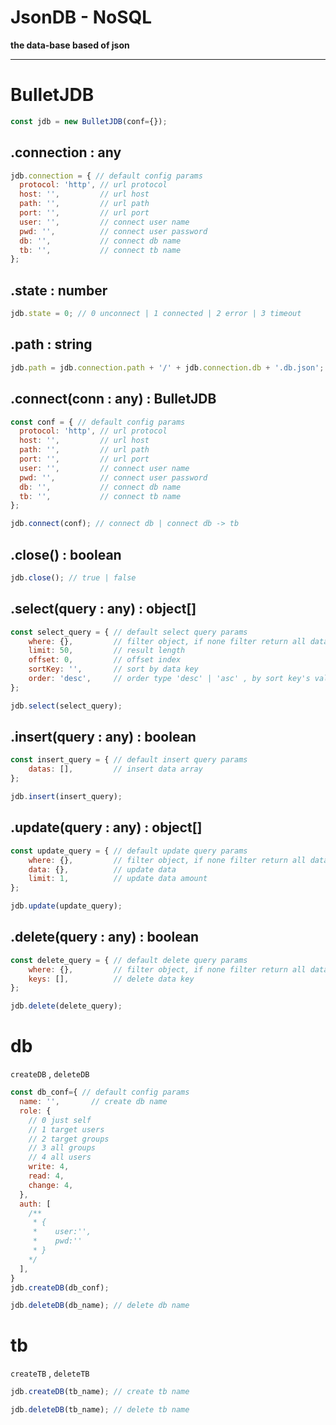 # JsonDB - NoSQL

**the data-base based of json**

----

# BulletJDB 

```javascript
const jdb = new BulletJDB(conf={});
```

## .connection : any

```javascript
jdb.connection = { // default config params
  protocol: 'http', // url protocol
  host: '',         // url host
  path: '',         // url path
  port: '',         // url port
  user: '',         // connect user name
  pwd: '',          // connect user password
  db: '',           // connect db name
  tb: '',           // connect tb name
};
```

## .state : number

```javascript
jdb.state = 0; // 0 unconnect | 1 connected | 2 error | 3 timeout
```

## .path : string

```javascript
jdb.path = jdb.connection.path + '/' + jdb.connection.db + '.db.json';
```

## .connect(conn : any) : BulletJDB

```javascript
const conf = { // default config params
  protocol: 'http', // url protocol
  host: '',         // url host
  path: '',         // url path
  port: '',         // url port
  user: '',         // connect user name
  pwd: '',          // connect user password
  db: '',           // connect db name
  tb: '',           // connect tb name
};

jdb.connect(conf); // connect db | connect db -> tb
```

## .close() : boolean

```javascript
jdb.close(); // true | false
```

## .select(query : any) : object[]

```javascript
const select_query = { // default select query params
    where: {},         // filter object, if none filter return all datas
    limit: 50,         // result length
    offset: 0,         // offset index
    sortKey: '',       // sort by data key
    order: 'desc',     // order type 'desc' | 'asc' , by sort key's value
};

jdb.select(select_query);
```

## .insert(query : any) : boolean

```javascript
const insert_query = { // default insert query params
    datas: [],         // insert data array
};

jdb.insert(insert_query);
```

## .update(query : any) : object[]

```javascript
const update_query = { // default update query params
    where: {},         // filter object, if none filter return all datas
    data: {},          // update data
    limit: 1,          // update data amount
};

jdb.update(update_query);
```

## .delete(query : any) : boolean

```javascript
const delete_query = { // default delete query params
    where: {},         // filter object, if none filter return all datas
    keys: [],          // delete data key
};

jdb.delete(delete_query);
```

# db

`createDB` , `deleteDB`

```javascript
const db_conf={ // default config params
  name: '',       // create db name
  role: {
    // 0 just self
    // 1 target users
    // 2 target groups
    // 3 all groups
    // 4 all users
    write: 4,
    read: 4,
    change: 4,
  },
  auth: [
    /**
     * {
     *    user:'',
     *    pwd:''
     * }
    */
  ],
}
jdb.createDB(db_conf);

jdb.deleteDB(db_name); // delete db name
```

# tb

`createTB` , `deleteTB`

```javascript
jdb.createDB(tb_name); // create tb name

jdb.deleteDB(tb_name); // delete tb name
```
